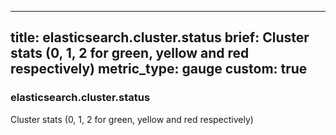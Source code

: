 
---
title: elasticsearch.cluster.status
brief: Cluster stats (0, 1, 2 for green, yellow and red respectively)
metric_type: gauge
custom: true
---
### elasticsearch.cluster.status

Cluster stats (0, 1, 2 for green, yellow and red respectively)
